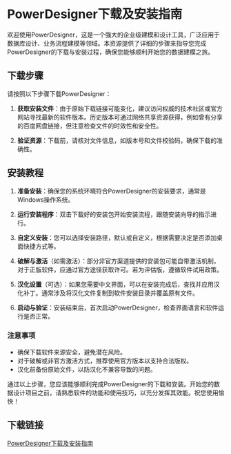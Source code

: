 # PowerDesigner下载及安装指南

欢迎使用PowerDesigner，这是一个强大的企业级建模和设计工具，广泛应用于数据库设计、业务流程建模等领域。本资源提供了详细的步骤来指导您完成PowerDesigner的下载与安装过程，确保您能够顺利开始您的数据建模之旅。

## 下载步骤

请按照以下步骤下载PowerDesigner：

1. **获取安装文件**：由于原始下载链接可能变化，建议访问权威的技术社区或官方网站寻找最新的软件版本。历史版本可通过网络共享资源获得，例如曾有分享的百度网盘链接，但注意检查文件的时效性和安全性。

2. **验证资源**：下载前，请核对文件信息，如版本号和文件校验码，确保下载的准确性。

## 安装教程

1. **准备安装**：确保您的系统环境符合PowerDesigner的安装要求，通常是Windows操作系统。
   
2. **运行安装程序**：双击下载好的安装包开始安装流程，跟随安装向导的指示进行。

3. **自定义安装**：您可以选择安装路径，默认或自定义，根据需要决定是否添加桌面快捷方式等。

4. **破解与激活**（如需激活）：部分非官方渠道提供的安装包可能自带激活机制，对于正版软件，应通过官方途径获取许可。若为评估版，遵循软件试用政策。

5. **汉化设置**（可选）：如果您需要中文界面，可以在安装完成后，查找并应用汉化补丁。通常涉及将汉化文件复制到软件安装目录并覆盖原有文件。

6. **启动与验证**：安装结束后，首次启动PowerDesigner，检查界面语言和软件运行是否正常。

### 注意事项

- 确保下载软件来源安全，避免潜在风险。
- 对于破解或非官方激活方式，推荐使用官方版本以支持合法版权。
- 汉化前备份原始文件，以防汉化不兼容导致的问题。

通过以上步骤，您应该能够顺利完成PowerDesigner的下载和安装。开始您的数据设计项目之前，请熟悉软件的功能和使用技巧，以充分发挥其效能。祝您使用愉快！

## 下载链接

[PowerDesigner下载及安装指南](https://pan.quark.cn/s/0d2d445eef7c)